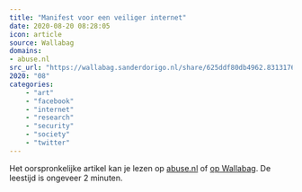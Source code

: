 ```yaml
---
title: "Manifest voor een veiliger internet"
date: 2020-08-20 08:28:05
icon: article
source: Wallabag
domains:
- abuse.nl
src_url: "https://wallabag.sanderdorigo.nl/share/625ddf80db4962.83131764"
2020: "08"
categories:
    - "art"
    - "facebook"
    - "internet"
    - "research"
    - "security"
    - "society"
    - "twitter"
---
```

Het oorspronkelijke artikel kan je lezen op [abuse.nl](https://www.abuse.nl/manifest/) of [op Wallabag](https://wallabag.sanderdorigo.nl/share/625ddf80db4962.83131764). De leestijd is ongeveer 2 minuten.